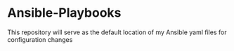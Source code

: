 # Ansible-Playbooks

This repository will serve as the default location of my Ansible yaml files for configuration changes
